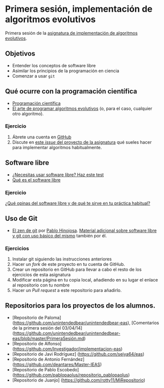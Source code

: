 # Primera sesión, implementación de algoritmos evolutivos

Primera sesión de la [asignatura de implementación de algoritmos evolutivos](README.md). 

## Objetivos

* Entender los conceptos de software libre
* Asimilar los principios de la programación en ciencia
* Comenzar a usar `git` 

## Qué ocurre con la programación científica

* [Programación científica](http://phdcomics.com/comics/archive.php?comicid=1692)
* [El arte de programar algoritmos evolutivos](http://issuu.com/jjmerelo/docs/art-ecp-ecta13) (o, para el caso, cualquier otro algoritmo).

### Ejercicio

1. Ábrete una cuenta en [GitHub](http://github.com)
2. Discute en [este *issue* del proyecto de la asignatura](https://github.com/JJ/implementacion-eas/issues/1) qué sueles hacer para implementar algoritmos habitualmente. 

## Software libre

* [¿Necesitas usar software libre? Haz este test](http://www.slideshare.net/jjmerelo/necesitas-a-la-oficina-de-software-libre-de-la) 
* [Qué es el software libre](https://www.gnu.org/philosophy/free-sw.es.html)

### Ejercicio

[¿Qué opinas del software libre y de qué te sirve en tu práctica habitual?](https://github.com/JJ/implementacion-eas/issues/2)

## Uso de Git

* [El zen de git](http://www.psicobyte.com/descargas/ZenDeGit.pdf) por [Pablo Hinojosa](http://psicobyte.github.io). [Material adicional sobre software libre y git con uso básico del mismo](https://github.com/oslugr/curso-git/blob/master/texto/uso_basico.md) también por él. 

### Ejercicios

1. Instalar git siguiendo las instrucciones anteriores
2. Hacer un *fork* de este proyecto en tu cuenta de GitHub.
3. Crear un repositorio en GitHub para llevar a cabo el resto de los ejercicios de esta asignatura
4. Modificar esta página en tu copia local, añadiendo en su lugar el enlace al repositorio con tu nombre
5. Hacer un *Pull request* a este repositorio para añadirlo.

## Repositorios para los proyectos de los alumnos.

* [Repositorio de Paloma] (https://github.com/unintendedbear/unintendedbear-eas), [Comentarios de la primera sesión del 03/04/14] (https://github.com/unintendedbear/unintendedbear-eas/blob/master/PrimeraSesión.md)
* [Repositorio de Alfonso] (https://github.com/Investigador/implementacion-eas)
* [Repositorio de Javi Rodríguez] (https://github.com/seiya64/eas)
* [Repositorio de Antonio Fernández] (https://github.com/deantares/Master-IEAS)
* [Repositorio de Pablo Escobedo] (https://github.com/pablopaolus/repositorio_pablopaolus)
* [Repositorio de Juanjo] (https://github.com/rotty11/MiRepositorio)

